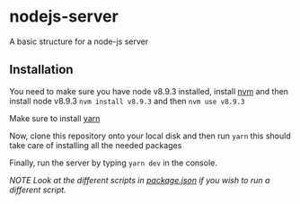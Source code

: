 # nodejs-server
A basic structure for a node-js server

## Installation
You need to make sure you have node v8.9.3 installed, install [nvm](https://github.com/creationix/nvm) and then install node v8.9.3
`nvm install v8.9.3`
and then
`nvm use v8.9.3`

Make sure to install [yarn](https://yarnpkg.com/en/)

Now, clone this repository onto your local disk and then run `yarn` this should take care of installing all the needed packages

Finally, run the server by typing `yarn dev` in the console.

*NOTE Look at the different scripts in [package.json](package.json) if you wish to run a different script.*
